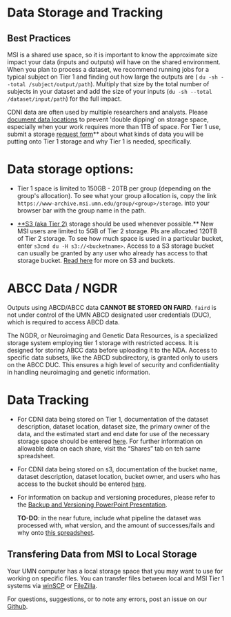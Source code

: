 # Data Storage and Tracking

## Best Practices 
MSI is a shared use space, so it is important to know the approximate size impact your data (inputs and outputs) will have on the shared environment. When you plan to process a dataset, we recommend running jobs for a typical subject on Tier 1 and finding out how large the outputs are ( `du -sh --total /subject/output/path`). Multiply that size by the total number of subjects in your dataset and add the size of your inputs (`du -sh --total /dataset/input/path`) for the full impact. 

CDNI data are often used by multiple researchers and analysts. Please [document data locations](https://docs.google.com/spreadsheets/u/0/d/1QpKYJQqhuxoQhErBscAEev9npsd1RgKS8KdCL6FiuEo/edit) to prevent 'double dipping' on storage space, especially when your work requires more than 1TB of space. For Tier 1 use, submit a storage [request form](https://docs.google.com/forms/d/e/1FAIpQLSd1QI_Hmi3khwITVctnaDJYY2M1NegsAWYPR6AXoodUCrrpZw/viewform?usp=sf_link)** about what kinds of data you will be putting onto Tier 1 storage and why Tier 1 is needed, specifically.

# Data storage options:

* Tier 1 space is limited to 150GB - 20TB per group (depending on the group's allocation). To see what your group allocation is, copy the link `https://www-archive.msi.umn.edu/group/<group>/storage`. into your browser bar with the group name in the path.
    
* [**S3 (aka Tier 2)](s3.md) storage should be used whenever possible.** New MSI users are limited to 5GB of Tier 2 storage. PIs are allocated 120TB of Tier 2 storage. To see how much space is used in a particular bucket, enter `s3cmd du -H s3://<bucketname>`. Access to a S3 storage bucket can usually be granted by any user who already has access to that storage bucket. [Read here](s3.md) for more on S3 and buckets. 

# ABCC Data / NGDR 

Outputs using ABCD/ABCC data **CANNOT BE STORED ON FAIRD**. `faird` is not under control of the UMN ABCD designated user credentials (DUC), which is required to access ABCD data. 

The NGDR, or Neuroimaging and Genetic Data Resources, is a specialized storage system employing tier 1 storage with restricted access. It is designed for storing ABCC data before uploading it to the NDA. Access to specific data subsets, like the ABCD subdirectory, is granted only to users on the ABCC DUC. This ensures a high level of security and confidentiality in handling neuroimaging and genetic information.

# Data Tracking 

* For CDNI data being stored on Tier 1, documentation of the dataset description, dataset location, dataset size, the primary owner of the data, and the estimated start and end date for use of the necessary storage space should be entered [here](https://docs.google.com/spreadsheets/d/1QpKYJQqhuxoQhErBscAEev9npsd1RgKS8KdCL6FiuEo/edit#gid=870411543). For further information on allowable data on each share, visit the “Shares” tab on teh same spreadsheet.
  
* For CDNI data being stored on s3, documentation of the bucket name, dataset description, dataset location, bucket owner, and users who has access to the bucket should be entered [here](https://docs.google.com/spreadsheets/u/0/d/1QpKYJQqhuxoQhErBscAEev9npsd1RgKS8KdCL6FiuEo/edit). 

* For information on backup and versioning procedures, please refer to the [Backup and Versioning PowerPoint Presentation](https://docs.google.com/presentation/d/1UiXIvrsQNqVTgAtFib7Lvk2wOdcRSPTcUfG1zme4fqs/edit#slide=id.g149c53b2342_0_205).

    **TO-DO**: in the near future, include what pipeline the dataset was processed with, what version, and the amount of successes/fails and why onto [this spreadsheet](https://docs.google.com/spreadsheets/d/1QpKYJQqhuxoQhErBscAEev9npsd1RgKS8KdCL6FiuEo/edit#gid=0).

## Transfering Data from MSI to Local Storage

Your UMN computer has a local storage space that you may want to use for working on specific files. You can transfer files between local and MSI Tier 1 systems via [winSCP](https://www.msi.umn.edu/support/faq/how-do-i-use-winscp-transfer-data) or [FileZilla](https://www.msi.umn.edu/support/faq/how-do-i-use-filezilla-transfer-data).


For questions, suggestions, or to note any errors, post an issue on our [Github](https://github.com/DCAN-Labs/cdni-brain/issues).
